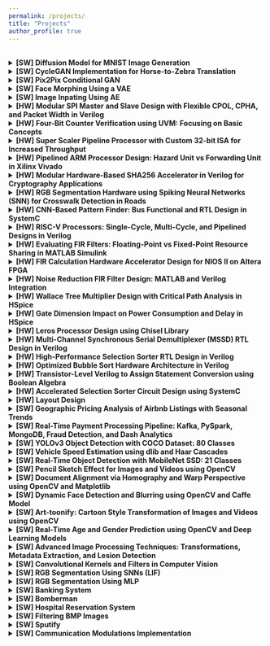 ```yaml
---
permalink: /projects/
title: "Projects"
author_profile: true
---
```

<br>


<details>
  <summary>
    <strong>[SW] Diffusion Model for MNIST Image Generation</strong>
  </summary>
  <p>
    This project provides a implementation of a Denoising Diffusion Probabilistic Model (DDPM) to generate images of handwritten digits. The model is trained from scratch on the well-known MNIST dataset.
    <br>
    <!-- 🔗 <a href="https://github.com/amirhjrad/VLSI_layout" target="_blank">View on GitHub</a> -->
  </p>
</details>

<details>
  <summary>
    <strong>[SW] CycleGAN Implementation for Horse-to-Zebra Translation</strong>
  </summary>
  <p>
    This project implements a CycleGAN, a model for unpaired image-to-image translation, applied to the horse2zebra dataset.
    <br>
    <!-- 🔗 <a href="https://github.com/amirhjrad/VLSI_layout" target="_blank">View on GitHub</a> -->
  </p>
</details>

<details>
  <summary>
    <strong>[SW] Pix2Pix Conditional GAN</strong>
  </summary>
  <p>
    This project implements a pix2pix Generative Adversarial Network (GAN), a type of Conditional GAN (cGAN), for image-to-image translation, specifically converting satellite images to maps. The architecture is based on the original pix2pix paper by Isola et al. (2017), using a U-Net Generator and a PatchGAN Discriminator.
    <br>
    <!-- 🔗 <a href="https://github.com/amirhjrad/VLSI_layout" target="_blank">View on GitHub</a> -->
  </p>
</details>

<details>
  <summary>
    <strong>[SW] Face Morphing Using a VAE</strong>
  </summary>
  <p>
    This project implements a Variational Autoencoder (VAE) to generate human faces using the LFW (Labeled Faces in the Wild) dataset. The VAE is trained to learn a latent representation of face images and then generate new faces by sampling from this latent space.
    <br>
    <!-- 🔗 <a href="https://github.com/amirhjrad/VLSI_layout" target="_blank">View on GitHub</a> -->
  </p>
</details>


<details>
  <summary>
    <strong>[SW] Image Inpating Using AE</strong>
  </summary>
  <p>
    Designed a Autoencoder for the purpose of reconstruction of damaged images using the CIFAR-10 dataset.
    <br>
    <!-- 🔗 <a href="https://github.com/amirhjrad/VLSI_layout" target="_blank">View on GitHub</a> -->
  </p>
</details>

<details>
  <summary>
    <strong>[HW] Modular SPI Master and Slave Design with Flexible CPOL, CPHA, and Packet Width in Verilog</strong>
  </summary>
  <p>
    Designed a modular SPI master and slave supporting different CPOL and CPHA along with different packet width, enabling flexible serial communication.
    <br>
    <!-- 🔗 <a href="https://github.com/amirhjrad/VLSI_layout" target="_blank">View on GitHub</a> -->
  </p>
</details>

<details>
  <summary>
    <strong>[HW] Four-Bit Counter Verification using UVM: Focusing on Basic Concepts</strong>
  </summary>
  <p>
    Testing a four-bit counter using universal verification methodology (UVM) focusing on basic concepts, Sequencer, Driver, etc.
    <br>
    <!-- 🔗 <a href="https://github.com/amirhjrad/VLSI_layout" target="_blank">View on GitHub</a> -->
  </p>
</details>

<details>
  <summary>
    <strong>[HW] Super Scaler Pipeline Processor with Custom 32-bit ISA for Increased Throughput</strong>
  </summary>
  <p>
      Designed a Super Scaler Pipeline Processor, with fully customized 32bit Instruction Set Architecture (ISA), aiming to increase the throughput.
    <br>
    <!-- 🔗 <a href="https://github.com/amirhjrad/VLSI_layout" target="_blank">View on GitHub</a> -->
  </p>
</details>

<details>
  <summary>
    <strong>[HW] Pipelined ARM Processor Design: Hazard Unit vs Forwarding Unit in Xilinx Vivado</strong>
  </summary>
  <p>
     Designed a pipelined ARM processor, exploring the differences between leveraging hazard unit and forwarding unit in terms of latency using Xilinx Vivado.
    <br>
    <!-- 🔗 <a href="https://github.com/amirhjrad/VLSI_layout" target="_blank">View on GitHub</a> -->
  </p>
</details>

<details>
  <summary>
    <strong>[HW] Modular Hardware-Based SHA256 Accelerator in Verilog for Cryptography Applications</strong>
  </summary>
  <p>
     Designed modular hardware-based SHA256, aiming to accelerate hash generating built on SHA256 algorithm in the field of Cryptography using Verilog.
    <br>
    <!-- 🔗 <a href="https://github.com/amirhjrad/VLSI_layout" target="_blank">View on GitHub</a> -->
  </p>
</details>

<details>
  <summary>
    <strong>[HW] RGB Segmentation Hardware using Spiking Neural Networks (SNN) for Crosswalk Detection in Roads</strong>
  </summary>
  <p>
     Design a hardware for RGB segmentation based on spiking neural networks (SNN) to detect crosswalks in the roads using Verilog and Q16.16 fixed-point binary representation.
    <br>
    <!-- 🔗 <a href="https://github.com/amirhjrad/VLSI_layout" target="_blank">View on GitHub</a> -->
  </p>
</details>

<details>
  <summary>
    <strong>[HW] CNN-Based Pattern Finder: Bus Functional and RTL Design in SystemC</strong>
  </summary>
  <p>
    Design both bus functional and RT level design of a Pattern Finder using CNNs (Convolutional Neural Networks) to detect specific patterns of its input image using systemC.
    <br>
    🔗 <a href="https://github.com/amirhjrad/CNN" target="_blank">View on GitHub</a>
  </p>
</details>

<details>
  <summary>
    <strong>[HW] RISC-V Processors: Single-Cycle, Multi-Cycle, and Pipelined Designs in Verilog</strong>
  </summary>
  <p>
    Designed single-cycle, multi-cycle, and pipeline RISC-V processors in Verilog, developing instruction sets, control units, and datapaths, with strong expertise in computer architecture and instruction pipelining.
    <br>
    🔗 <a href="https://github.com/amirhjrad/Risc-v" target="_blank">View on GitHub</a>
  </p>
</details>

<details>
  <summary>
    <strong>[HW] Evaluating FIR Filters: Floating-Point vs Fixed-Point Resource Sharing in MATLAB Simulink</strong>
  </summary>
  <p>
     Evaluating FIR Filters using MATLAB Simulink in order to compare the influence of floating-point and fixed-point in resource sharing.
    <br>
    🔗 <a href="https://github.com/amirhjrad/ESL_2" target="_blank">View on GitHub</a>
  </p>
</details>

<details>
  <summary>
    <strong>[HW] FIR Calculation Hardware Accelerator Design for NIOS II on Altera FPGA</strong>
  </summary>
  <p>
    Designing a hardware accelerator for FIR calculation based on the NIOS II processor of Altera FPGA board.
    <br>
    <!-- 🔗 <a href="https://github.com/amirhjrad/VLSI_layout" target="_blank">View on GitHub</a> -->
  </p>
</details>

<details>
  <summary>
    <strong>[HW] Noise Reduction FIR Filter Design: MATLAB and Verilog Integration</strong>
  </summary>
  <p>
    Designing a FIR filter for the purpose of noise reduction using the integration of MATLAB and Verilog.
    <br>
    <!-- 🔗 <a href="https://github.com/amirhjrad/VLSI_layout" target="_blank">View on GitHub</a> -->
  </p>
</details>

<details>
  <summary>
    <strong>[HW] Wallace Tree Multiplier Design with Critical Path Analysis in HSpice</strong>
  </summary>
  <p>
     Designing a multiplier using Wallace Tree Algorithm using HSpice in order to find critical path and evaluate its potential violations (hold time/ setup time violation).
    <br>
    🔗 <a href="https://github.com/amirhjrad/VLSI_WALLACE" target="_blank">View on GitHub</a>
  </p>
</details>

<details>
  <summary>
    <strong>[HW] Gate Dimension Impact on Power Consumption and Delay in HSpice</strong>
  </summary>
  <p>
    Investigating the effect of gate dimensions on power consumption and delay using HSpice and required library
    <br>
    🔗 <a href="https://github.com/amirhjrad/VLSI_CA2" target="_blank">View on GitHub</a>
  </p>
</details>

<details>
  <summary>
    <strong>[HW] Leros Processor Design using Chisel Library</strong>
  </summary>
  <p>
      Designing Leros Processor using Chisel library comparing its advantages compared to hardware description languages.
    <br>
    🔗 <a href="https://github.com/amirhjrad/ESL_leros" target="_blank">View on GitHub</a>
  </p>
</details>

<details>
  <summary>
    <strong>[HW] Multi-Channel Synchronous Serial Demultiplexer (MSSD) RTL Design in Verilog</strong>
  </summary>
  <p>
     Designed RTL architecture of a multi-channel synchronous serial demultiplexer (MSSD) in Verilog, ensuring seamless multi-channel communication with proficient logic design and synchronization.
    <br>
    🔗 <a href="https://github.com/amirhjrad/MSSD" target="_blank">View on GitHub</a>
  </p>
</details>

<details>
  <summary>
    <strong>[HW] High-Performance Selection Sorter RTL Design in Verilog</strong>
  </summary>
  <p>
      Developed a high-performance Selection Sorter RTL in Verilog, demonstrating expertise in efficient sorting algorithms, RTL coding, and hardware optimization.
    <br>
    🔗 <a href="https://github.com/amirhjrad/SSC" target="_blank">View on GitHub</a>
  </p>
</details>

<details>
  <summary>
    <strong>[HW] Optimized Bubble Sort Hardware Architecture in Verilog</strong>
  </summary>
  <p>
     Designed and implemented a robust Bubble Sort hardware architecture in Verilog, optimizing sorting algorithms for performance and demonstrating proficiency in coding and hardware optimization.
    <br>
    🔗 <a href="https://github.com/amirhjrad/BubbleSorter" target="_blank">View on GitHub</a>
  </p>
</details>

<details>
  <summary>
    <strong>[HW] Transistor-Level Verilog to Assign Statement Conversion using Boolean Algebra</strong>
  </summary>
  <p>
     Developed a C++ program able to convert transistor level Verilog codes to “assign” statements in order to redesign existing designs using Boolean Algebra equations.
    <br>
    🔗 <a href="https://github.com/amirhjrad/OO_1" target="_blank">View on GitHub</a>
  </p>
</details>

<details>
  <summary>
    <strong>[HW] Accelerated Selection Sorter Circuit Design using SystemC</strong>
  </summary>
  <p>
     Design a Selection Sorter Circuit (SSC) to accelerate its timing and enhance sequential circuit using systemC hardware design language.
    <br>
    🔗 <a href="https://github.com/amirhjrad/SSC_SC" target="_blank">View on GitHub</a>
  </p>
</details>


<details>
  <summary>
    <strong>[HW] Layout Design</strong>
  </summary>
  <p>
     Layout design using L-edit and S-edit regarding certain design rules in VLSI course.
    <br>
    🔗 <a href="https://github.com/amirhjrad/VLSI_layout" target="_blank">View on GitHub</a>
  </p>
</details>

<details>
  <summary>
    <strong>[SW] Geographic Pricing Analysis of Airbnb Listings with Seasonal Trends</strong>
  </summary>
  <p>
    Built a Tableau dashboard, analyzing 50K+ Airbnb listings, revealing geographic pricing host strategies, and seasonal trends using LOD calculations and interactive filters.
    <br>
    <!-- 🔗 <a href="https://github.com/amirhjrad/amirhjrad.github.io" target="_blank">View on GitHub</a> -->
  </p>
</details>

<details>
  <summary>
    <strong>[SW] Real-Time Payment Processing Pipeline: Kafka, PySpark, MongoDB, Fraud Detection, and Dash Analytics</strong>
  </summary>
  <p>
     Built a Kafka-PySpark-MongoDB pipeline, for real-time payment processing, fraud detection, and Dash-powered analytics, handling 100+ events/min.
    <br>
    <!-- 🔗 <a href="https://github.com/amirhjrad/bank" target="_blank">View on GitHub</a> -->
  </p>
</details>

<details>
  <summary>
    <strong>[SW] YOLOv3 Object Detection with COCO Dataset: 80 Classes</strong>
  </summary>
  <p>
     YOLOv3 Object Detection, developed a Jupyter Notebook implementing YOLOv3 (COCO dataset) to detect 80 object classes, drawing labeled bounding boxes with confidence scores using OpenCV.
    <br>
    <!-- 🔗 <a href="https://github.com/amirhjrad/BubbleSorter" target="_blank">View on GitHub</a> -->
  </p>
</details>

<details>
  <summary>
    <strong>[SW] Vehicle Speed Estimation using dlib and Haar Cascades</strong>
  </summary>
  <p>
    Vehicle Speed Detection, engineered a Jupyter Notebook to track cars in videos using dlib and Haar Cascades, estimating speed (km/hr) via pixel displacement and saving annotated output.
    <br>
    <!-- 🔗 <a href="https://github.com/amirhjrad/CA3" target="_blank">View on GitHub</a> -->
  </p>
</details>

<details>
  <summary>
    <strong>[SW] Real-Time Object Detection with MobileNet SSD: 21 Classes</strong>
  </summary>
  <p>
     Real-Time Object Detection (MobileNet SSD), designed a Jupyter Notebook for object detection using MobileNet SSD (21 classes), processing images, webcam feeds, and videos with bounding boxes and FPS overlay.
    <br>
    <!-- 🔗 <a href="https://github.com/amirhjrad/CA5" target="_blank">View on GitHub</a> -->
  </p>
</details>

<details>
  <summary>
    <strong>[SW] Pencil Sketch Effect for Images and Videos using OpenCV</strong>
  </summary>
  <p>
     Face Sketch Effect for Images/Videos, implemented a Jupyter Notebook to convert images and videos into pencil sketches using OpenCV’s grayscale inversion and Gaussian blur, optimized for real-time webcam processing.
    <br>
    <!-- 🔗 <a href="https://github.com/amirhjrad/CNN" target="_blank">View on GitHub</a> -->
  </p>
</details>

<details>
  <summary>
    <strong>[SW] Document Alignment via Homography and Warp Perspective using OpenCV and Matplotlib</strong>
  </summary>
  <p>
    Image Alignment, developed a Jupyter Notebook to align scanned documents to reference templates using OpenCV’s homography and warpPerspective, with Matplotlib visualization.
    <br>
    <!-- 🔗 <a href="https://github.com/amirhjrad/ESL_2" target="_blank">View on GitHub</a> -->
  </p>
</details>

<details>
  <summary>
    <strong>[SW] Dynamic Face Detection and Blurring using OpenCV and Caffe Model</strong>
  </summary>
  <p>
     Face Detection & Blurring, created a Jupyter Notebook leveraging OpenCV’s Caffe model to detect and dynamically blur faces in images, live webcam streams, and video files with confidence-based filtering.
    <br>
    <!-- 🔗 <a href="https://github.com/amirhjrad/esl_leros" target="_blank">View on GitHub</a> -->
  </p>
</details>

<details>
  <summary>
    <strong>[SW] Art-toonify: Cartoon Style Transformation of Images and Videos using OpenCV</strong>
  </summary>
  <p>
    artoonify Images/Videos, built a Python application in Jupyter Notebook to transform images and videos into cartoon style art using OpenCV, incorporating edge masking, bilateral filtering, and FPS visualization.
    <br>
    <!-- 🔗 <a href="https://github.com/amirhjrad/Filter-Image" target="_blank">View on GitHub</a> -->
  </p>
</details>

<details>
  <summary>
    <strong>[SW] Real-Time Age and Gender Prediction using OpenCV and Deep Learning Models</strong>
  </summary>
  <p>
    Age & Gender Detection, developed a Jupyter Notebook for real-time age and gender prediction using OpenCV and pre-trained Caffe/TensorFlow models, processing images, webcam feeds, and videos with FPS monitoring.
    <br>
    <!-- 🔗 <a href="https://github.com/amirhjrad/hospital" target="_blank">View on GitHub</a> -->
  </p>
</details>

<details>
  <summary>
    <strong>[SW] Advanced Image Processing Techniques: Transformations, Metadata Extraction, and Lesion Detection</strong>
  </summary>
  <p>
    Image Processing and Analysis, using Jupyter Notebooks with Python libraries (PIL, OpenCV, NumPy, Matplotlib, scikit-image, and exiftool) to demonstrate image processing techniques—including transformations, metadata extraction, similarity comparison, and lesion detection.
    <br>
    <!-- 🔗 <a href="https://github.com/amirhjrad/LCS" target="_blank">View on GitHub</a> -->
  </p>
</details>

<details>
  <summary>
    <strong>[SW] Convolutional Kernels and Filters in Computer Vision</strong>
  </summary>
  <p>
     Developed a Jupyter Notebook on convolution, kernels, and 1D and 2D filters, in the context of computer Vision and Signal processing, blending theory and practical implementations.
    <br>
    <!-- 🔗 <a href="https://github.com/amirhjrad/MSSD" target="_blank">View on GitHub</a> -->
  </p>
</details>

<details>
  <summary>
    <strong>[SW] RGB Segmentation Using SNNs (LIF)</strong>
  </summary>
  <p>
     Designing and training a LIF model of spiking neural networks (SNN) for the purpose of RGB segmentation specified to crosswalk detection of the input image.
    <br>
    <!-- 🔗 <a href="https://github.com/amirhjrad/OO_1" target="_blank">View on GitHub</a> -->
  </p>
</details>

<details>
  <summary>
    <strong>[SW] RGB Segmentation Using MLP</strong>
  </summary>
  <p>
     Designing and training a multi-layer-perceptron (MLP) from the scratch for the purpose of RGB segmentation specified to crosswalk detection of the input image.
    <br>
    <!-- 🔗 <a href="https://github.com/amirhjrad/Risc-v" target="_blank">View on GitHub</a> -->
  </p>
</details>

<details>
  <summary>
    <strong>[SW] Banking System</strong>
  </summary>
  <p>
    Designed a comprehensive banking system in C++ with account management, transaction processing, and data security, utilizing object-oriented programming for modularity and extensibility.
    <br>
    🔗 <a href="https://github.com/amirhjrad/bank" target="_blank">View on GitHub</a>
  </p>
</details>

<details>
  <summary>
    <strong>[SW] Bomberman</strong>
  </summary>
  <p>
    Developed a captivating Bomberman game in C++ with engaging mechanics, graphics, and sound effects, showcasing proficiency in game development using object-oriented programming and C++ graphics libraries, algorithms, and data structures.
    <br>
    🔗 <a href="https://github.com/amirhjrad/CA5" target="_blank">View on GitHub</a>
  </p>
</details>

<details>
  <summary>
    <strong>[SW] Hospital Reservation System</strong>
  </summary>
  <p>
    Designed a hospital reservation system in C++ for efficient appointment scheduling and management, ensuring reliability, scalability, and data integrity through sound software engineering principles.
    <br>
    🔗 <a href="https://github.com/amirhjrad/hospital" target="_blank">View on GitHub</a>
  </p>
</details>

<details>
  <summary>
    <strong>[SW] Filtering BMP Images</strong>
  </summary>
  <p>
    Developed a C++ filter app for applying effects to BMP images and saving modified versions, demonstrating expertise in image processing algorithms and file handling leveraging object-oriented programming concepts.
    <br>
    🔗 <a href="https://github.com/amirhjrad/filter-image" target="_blank">View on GitHub</a>
  </p>
</details>

<details>
  <summary>
    <strong>[SW] Sputify</strong>
  </summary>
  <p>
    Created the Spotify-like web application named Sputify in C++, applying object-oriented programming principles on music streaming, playlist management, and user authentication, showcasing skills in web development, database integration, and server-side programming.
    <br>
    🔗 <a href="https://github.com/amirhjrad/Sputify" target="_blank">View on GitHub</a>
  </p>
</details>

<details>
  <summary>
    <strong>[SW] Communication Modulations Implementation</strong>
  </summary>
  <p>
    Designed and implemented analog and digital signal modulation methods (AM, DSB, SSB, PM, FM) in MATLAB, 
    evaluating performance with and without noise, and developed a strong understanding of digital modulation techniques like 
    PCM and PWM. 
    <br>
    🔗 <a href="https://github.com/amirhjrad/CA3" target="_blank">View on GitHub</a>
  </p>
</details>


